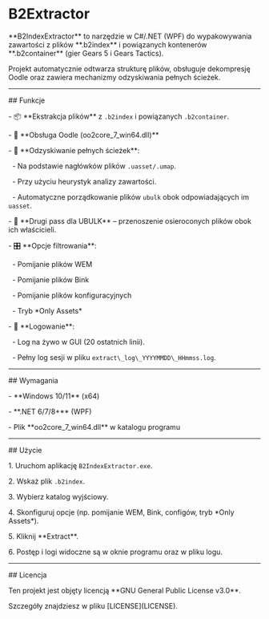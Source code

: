 # B2Extractor



\*\*B2IndexExtractor\*\* to narzędzie w C#/.NET (WPF) do wypakowywania zawartości z plików \*\*.b2index\*\* i powiązanych kontenerów \*\*.b2container\*\* (gier Gears 5 i Gears Tactics).  

Projekt automatycznie odtwarza strukturę plików, obsługuje dekompresję Oodle oraz zawiera mechanizmy odzyskiwania pełnych ścieżek.



---



\## Funkcje



\- 📦 \*\*Ekstrakcja plików\*\* z `.b2index` i powiązanych `.b2container`.

\- 🔄 \*\*Obsługa Oodle (oo2core\_7\_win64.dll)\*\*

\- 📂 \*\*Odzyskiwanie pełnych ścieżek\*\*:

&nbsp; - Na podstawie nagłówków plików `.uasset/.umap`.

&nbsp; - Przy użyciu heurystyk analizy zawartości.

&nbsp; - Automatyczne porządkowanie plików `ubulk` obok odpowiadających im `uasset`.

\- 🧹 \*\*Drugi pass dla UBULK\*\* – przenoszenie osieroconych plików obok ich właścicieli.

\- 🎛️ \*\*Opcje filtrowania\*\*:

&nbsp; - Pomijanie plików WEM

&nbsp; - Pomijanie plików Bink

&nbsp; - Pomijanie plików konfiguracyjnych

&nbsp; - Tryb \*Only Assets\*



\- 📝 \*\*Logowanie\*\*:

&nbsp; - Log na żywo w GUI (20 ostatnich linii).

&nbsp; - Pełny log sesji w pliku `extract\_log\_YYYYMMDD\_HHmmss.log`.



---



\## Wymagania



\- \*\*Windows 10/11\*\* (x64)

\- \*\*.NET 6/7/8+\*\* (WPF)

\- Plik \*\*oo2core\_7\_win64.dll\*\* w katalogu programu



---



\## Użycie



1\. Uruchom aplikację `B2IndexExtractor.exe`.

2\. Wskaż plik `.b2index`.

3\. Wybierz katalog wyjściowy.

4\. Skonfiguruj opcje (np. pomijanie WEM, Bink, configów, tryb \*Only Assets\*).

5\. Kliknij \*\*Extract\*\*.

6\. Postęp i logi widoczne są w oknie programu oraz w pliku logu.



---



\## Licencja



Ten projekt jest objęty licencją \*\*GNU General Public License v3.0\*\*.  

Szczegóły znajdziesz w pliku \[LICENSE](LICENSE).



